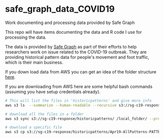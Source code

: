 # safe_graph_data_COVID19
Work documenting and processing data provided by Safe Graph

This repo will have items documenting the data and R code I use for processing the data.

The data is provided by [Safe Graph](www.safegraph.com)  as part of their efforts to help researchers work on issue related to the COVID-19 outbreak. They are providing historical pattern data for people's movement and foot traffic, which is their main business.

If you down load data from AWS you can get an idea of the folder structure [here](https://github.com/ogletrees/safe_graph_data_COVID19/blob/master/file_structure_SafeGraph_AWS_20200327.txt).

If you are downloading from AWS here are some helpful bash commands (assuming you have setup credentials already).

``` bash
# This will list the files in 'historicpatterns' and give more info
aws s3 ls  --summarize --human-readable --recursive s3://sg-c19-response/historicpatterns/ --profile safegraph

# download all the files in a folder
aws s3 sync s3://sg-c19-response/historicpatterns/ /local_folder/ --profile safegraph

# download a specific file
aws s3 cp s3://sg-c19-response/historicpatterns/Apr19-AllPatterns-PATTERNS-2019_04-2020-03-23.zip /local_file_name.zip --profile safegraph
```
